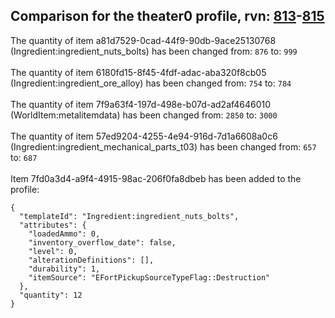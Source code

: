 ## Comparison for the theater0 profile, rvn: [813](https://github.com/PRO100KatYT/FortniteProfileRevisions/tree/main/profiles/theater0/813%20theater0.json)-[815](https://github.com/PRO100KatYT/FortniteProfileRevisions/tree/main/profiles/theater0/815%20theater0.json)

The quantity of item a81d7529-0cad-44f9-90db-9ace25130768 (Ingredient:ingredient_nuts_bolts) has been changed from: `876` to: `999`
<br><br>
The quantity of item 6180fd15-8f45-4fdf-adac-aba320f8cb05 (Ingredient:ingredient_ore_alloy) has been changed from: `754` to: `784`
<br><br>
The quantity of item 7f9a63f4-197d-498e-b07d-ad2af4646010 (WorldItem:metalitemdata) has been changed from: `2850` to: `3000`
<br><br>
The quantity of item 57ed9204-4255-4e94-916d-7d1a6608a0c6 (Ingredient:ingredient_mechanical_parts_t03) has been changed from: `657` to: `687`
<br><br>
Item 7fd0a3d4-a9f4-4915-98ac-206f0fa8dbeb has been added to the profile:

```
{
  "templateId": "Ingredient:ingredient_nuts_bolts",
  "attributes": {
    "loadedAmmo": 0,
    "inventory_overflow_date": false,
    "level": 0,
    "alterationDefinitions": [],
    "durability": 1,
    "itemSource": "EFortPickupSourceTypeFlag::Destruction"
  },
  "quantity": 12
}
```

<br><br>
